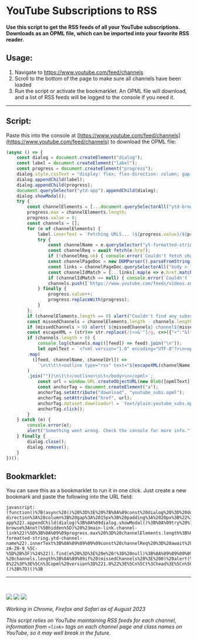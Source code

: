 # YouTube Subscriptions to RSS

**Use this script to get the RSS feeds of all your YouTube subscriptions. Downloads as an OPML file, which can be imported into your favorite RSS reader.**

## Usage:

1. Navigate to https://www.youtube.com/feed/channels
2. Scroll to the bottom of the page to make sure all channels have been loaded
3. Run the script or activate the bookmarklet. An OPML file will download, and a list of RSS feeds will be logged to the console if you need it.

---

## Script:

Paste this into the console at [https://www.youtube.com/feed/channels](https://www.youtube.com/feed/channels) to download the OPML file:

```javascript
(async () => {
	const dialog = document.createElement("dialog");
	const label = document.createElement("label");
	const progress = document.createElement("progress");
	dialog.style.cssText = "display: flex; flex-direction: column; gap: 15px; padding: 20px;";
	dialog.appendChild(label);
	dialog.appendChild(progress);
	document.querySelector("ytd-app").appendChild(dialog);
	dialog.showModal();
	try {
		const channelElements = [...document.querySelectorAll("ytd-browse:not([hidden]) #main-link.channel-link")];
		progress.max = channelElements.length;
		progress.value = 0;
		const channels = [];
		for (e of channelElements) {
			label.innerText = `Fetching URLS... (${progress.value}/${progress.max})`;
			try {
				const channelName = e.querySelector("yt-formatted-string.ytd-channel-name").innerText;
				const channelReq = await fetch(e.href);
				if (!channelReq.ok) { console.error(`Couldn't fetch channel page for ${channelName}`); continue; }
				const channelPageDoc = new DOMParser().parseFromString(await channelReq.text(), "text/html");
				const links = channelPageDoc.querySelectorAll("body > link[rel=alternate], body > link[rel=canonical]");
				const channelIdMatch = [...links].map(e => e.href.match("/channel/([a-zA-Z0-9_\-]+?)$")).find(e => e != null);
				if (channelIdMatch == null) { console.error(`Couldn't find channel id for ${channelName}`); continue; }
				channels.push([`https://www.youtube.com/feeds/videos.xml?channel_id=${channelIdMatch[1]}`, channelName, e.href]);
			} finally {
				progress.value++;
				progress.replaceWith(progress);
			}
		};
		if (channelElements.length == 0) alert("Couldn't find any subscriptions");
		const missedChannels = channelElements.length - channels.length;
		if (missedChannels > 0) alert(`${missedChannels} channel${missedChannels > 1 ? "s" : ""} couldn't be fetched. Check the console for more info.`);
		const escapeXML = (str)=> str.replace(/[<>&'"]/g, c=>({"<":"&lt;",">":"&gt;","&":"&amp;","'":"&apos;",'"':"&quot;"}[c]))
		if (channels.length > 0) {
			console.log(channels.map(([feed]) => feed).join("\n"));
			let opmlText = `<?xml version="1.0" encoding="UTF-8"?>\n<opml version="1.0">\n\t<head>\n\t\t<title>YouTube Subscriptions as RSS</title>\n\t</head>\n\t<body>\n\t\t<outline text="YouTube Subscriptions">${channels
        .map(
          ([feed, channelName, channelUrl]) =>
            `\n\t\t\t<outline type="rss" text="${escapeXML(channelName)}" title="${escapeXML(channelName)}" xmlUrl="${feed}" htmlUrl="${channelUrl}"/>`
        )
        .join("")}\n\t\t</outline>\n\t</body>\n</opml>`;
			const url = window.URL.createObjectURL(new Blob([opmlText], { type: "text/plain" }));
			const anchorTag = document.createElement("a");
			anchorTag.setAttribute("download", "youtube_subs.opml");
			anchorTag.setAttribute("href", url);
			anchorTag.dataset.downloadurl = `text/plain:youtube_subs.opml:${url}`;
			anchorTag.click();
		}
	} catch (e) {
		console.error(e);
		alert("Something went wrong. Check the console for more info.");
	} finally {
		dialog.close();
		dialog.remove();
	}
})();
```

## Bookmarklet:

You can save this as a bookmarklet to run it in one click. Just create a new bookmark and paste the following into the URL field:

```
javascript:(function()%7B(async%20()%20%3D%3E%20%7B%0A%09const%20dialog%20%3D%20document.createElement(%22dialog%22)%3B%0A%09const%20label%20%3D%20document.createElement(%22label%22)%3B%0A%09const%20progress%20%3D%20document.createElement(%22progress%22)%3B%0A%09dialog.style.cssText%20%3D%20%22display%3A%20flex%3B%20flex-direction%3A%20column%3B%20gap%3A%2015px%3B%20padding%3A%2020px%3B%22%3B%0A%09dialog.appendChild(label)%3B%0A%09dialog.appendChild(progress)%3B%0A%09document.querySelector(%22ytd-app%22).appendChild(dialog)%3B%0A%09dialog.showModal()%3B%0A%09try%20%7B%0A%09%09const%20channelElements%20%3D%20%5B...document.querySelectorAll(%22ytd-browse%3Anot(%5Bhidden%5D)%20%23main-link.channel-link%22)%5D%3B%0A%09%09progress.max%20%3D%20channelElements.length%3B%0A%09%09progress.value%20%3D%200%3B%0A%09%09const%20channels%20%3D%20%5B%5D%3B%0A%09%09for%20(e%20of%20channelElements)%20%7B%0A%09%09%09label.innerText%20%3D%20%60Fetching%20URLS...%20(%24%7Bprogress.value%7D%2F%24%7Bprogress.max%7D)%60%3B%0A%09%09%09try%20%7B%0A%09%09%09%09const%20channelName%20%3D%20e.querySelector(%22yt-formatted-string.ytd-channel-name%22).innerText%3B%0A%09%09%09%09const%20channelReq%20%3D%20await%20fetch(e.href)%3B%0A%09%09%09%09if%20(!channelReq.ok)%20%7B%20console.error(%60Couldn't%20fetch%20channel%20page%20for%20%24%7BchannelName%7D%60)%3B%20continue%3B%20%7D%0A%09%09%09%09const%20channelPageDoc%20%3D%20new%20DOMParser().parseFromString(await%20channelReq.text()%2C%20%22text%2Fhtml%22)%3B%0A%09%09%09%09const%20links%20%3D%20channelPageDoc.querySelectorAll(%22body%20%3E%20link%5Brel%3Dalternate%5D%2C%20body%20%3E%20link%5Brel%3Dcanonical%5D%22)%3B%0A%09%09%09%09const%20channelIdMatch%20%3D%20%5B...links%5D.map(e%20%3D%3E%20e.href.match(%22%2Fchannel%2F(%5Ba-zA-Z0-9_%5C-%5D%2B%3F)%24%22)).find(e%20%3D%3E%20e%20!%3D%20null)%3B%0A%09%09%09%09if%20(channelIdMatch%20%3D%3D%20null)%20%7B%20console.error(%60Couldn't%20find%20channel%20id%20for%20%24%7BchannelName%7D%60)%3B%20continue%3B%20%7D%0A%09%09%09%09channels.push(%5B%60https%3A%2F%2Fwww.youtube.com%2Ffeeds%2Fvideos.xml%3Fchannel_id%3D%24%7BchannelIdMatch%5B1%5D%7D%60%2C%20channelName%2C%20e.href%5D)%3B%0A%09%09%09%7D%20finally%20%7B%0A%09%09%09%09progress.value%2B%2B%3B%0A%09%09%09%09progress.replaceWith(progress)%3B%0A%09%09%09%7D%0A%09%09%7D%3B%0A%09%09if%20(channelElements.length%20%3D%3D%200)%20alert(%22Couldn't%20find%20any%20subscriptions%22)%3B%0A%09%09const%20missedChannels%20%3D%20channelElements.length%20-%20channels.length%3B%0A%09%09if%20(missedChannels%20%3E%200)%20alert(%60%24%7BmissedChannels%7D%20channel%24%7BmissedChannels%20%3E%201%20%3F%20%22s%22%20%3A%20%22%22%7D%20couldn't%20be%20fetched.%20Check%20the%20console%20for%20more%20info.%60)%3B%0A%09%09const%20escapeXML%20%3D%20(str)%3D%3E%20str.replace(%2F%5B%3C%3E%26'%22%5D%2Fg%2C%20c%3D%3E(%7B%22%3C%22%3A%22%26lt%3B%22%2C%22%3E%22%3A%22%26gt%3B%22%2C%22%26%22%3A%22%26amp%3B%22%2C%22'%22%3A%22%26apos%3B%22%2C'%22'%3A%22%26quot%3B%22%7D%5Bc%5D))%0A%09%09if%20(channels.length%20%3E%200)%20%7B%0A%09%09%09console.log(channels.map((%5Bfeed%5D)%20%3D%3E%20feed).join(%22%5Cn%22))%3B%0A%09%09%09let%20opmlText%20%3D%20%60%3C%3Fxml%20version%3D%221.0%22%20encoding%3D%22UTF-8%22%3F%3E%5Cn%3Copml%20version%3D%221.0%22%3E%5Cn%5Ct%3Chead%3E%5Cn%5Ct%5Ct%3Ctitle%3EYouTube%20Subscriptions%20as%20RSS%3C%2Ftitle%3E%5Cn%5Ct%3C%2Fhead%3E%5Cn%5Ct%3Cbody%3E%5Cn%5Ct%5Ct%3Coutline%20text%3D%22YouTube%20Subscriptions%22%3E%24%7Bchannels%0A%20%20%20%20%20%20%20%20.map(%0A%20%20%20%20%20%20%20%20%20%20(%5Bfeed%2C%20channelName%2C%20channelUrl%5D)%20%3D%3E%0A%20%20%20%20%20%20%20%20%20%20%20%20%60%5Cn%5Ct%5Ct%5Ct%3Coutline%20type%3D%22rss%22%20text%3D%22%24%7BescapeXML(channelName)%7D%22%20title%3D%22%24%7BescapeXML(channelName)%7D%22%20xmlUrl%3D%22%24%7Bfeed%7D%22%20htmlUrl%3D%22%24%7BchannelUrl%7D%22%2F%3E%60%0A%20%20%20%20%20%20%20%20)%0A%20%20%20%20%20%20%20%20.join(%22%22)%7D%5Cn%5Ct%5Ct%3C%2Foutline%3E%5Cn%5Ct%3C%2Fbody%3E%5Cn%3C%2Fopml%3E%60%3B%0A%09%09%09const%20url%20%3D%20window.URL.createObjectURL(new%20Blob(%5BopmlText%5D%2C%20%7B%20type%3A%20%22text%2Fplain%22%20%7D))%3B%0A%09%09%09const%20anchorTag%20%3D%20document.createElement(%22a%22)%3B%0A%09%09%09anchorTag.setAttribute(%22download%22%2C%20%22youtube_subs.opml%22)%3B%0A%09%09%09anchorTag.setAttribute(%22href%22%2C%20url)%3B%0A%09%09%09anchorTag.dataset.downloadurl%20%3D%20%60text%2Fplain%3Ayoutube_subs.opml%3A%24%7Burl%7D%60%3B%0A%09%09%09anchorTag.click()%3B%0A%09%09%7D%0A%09%7D%20catch%20(e)%20%7B%0A%09%09console.error(e)%3B%0A%09%09alert(%22Something%20went%20wrong.%20Check%20the%20console%20for%20more%20info.%22)%3B%0A%09%7D%20finally%20%7B%0A%09%09dialog.close()%3B%0A%09%09dialog.remove()%3B%0A%09%7D%0A%7D)()%3B%7D)()%3B
```

---

<br>

![](https://img.shields.io/badge/Safari-FF1B2D?style=for-the-badge&logo=Safari&logoColor=white)
![](https://img.shields.io/badge/Google_chrome-4285F4?style=for-the-badge&logo=Google-chrome&logoColor=white)
![](https://img.shields.io/badge/Firefox_Browser-FF7139?style=for-the-badge&logo=Firefox-Browser&logoColor=white)

_Working in Chrome, Firefox and Safari as of August 2023_

_This script relies on YouTube maintaining RSS feeds for each channel, information from `<link>` tags on each channel page and class names on YouTube, so it may well break in the future._
